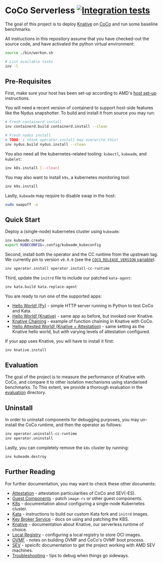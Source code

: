 # CoCo Serverless [![Integration tests](https://github.com/coco-serverless/coco-serverless/actions/workflows/tests.yml/badge.svg)](https://github.com/coco-serverless/coco-serverless/actions/workflows/tests.yml)

The goal of this project is to deploy [Knative](https://knative.dev/docs/) on
[CoCo](https://github.com/confidential-containers) and run some baseline
benchmarks.

All instructions in this repository assume that you have checked-out the source
code, and have activated the python virtual environment:

```bash
source ./bin/workon.sh

# List available tasks
inv -l
```

## Pre-Requisites

First, make sure your host has been set-up according to AMD's [host set-up](
https://github.com/AMDESE/AMDSEV/tree/snp-latest) instructions.

You will need a recent version of containerd to support host-side features like
the Nydus snapshotter. To build and install it from source you may run:

```bash
# Fresh containerd install
inv containerd.build containerd.install --clean

# Fresh nydus install
# TODO: i think operator.install may overwrite this!
inv nydus.build nydus.install --clean
```

You also need all the kubernetes-related tooling: `kubectl`, `kubeadm`, and
`kubelet`:

```bash
inv k8s.install [--clean]
```

You may also want to install `k9s`, a kubernetes monitoring tool:

```bash
inv k9s.install
```

Lastly, `kubeadm` may require to disable swap in the host:

```bash
sudo swapoff -a
```

## Quick Start

Deploy a (single-node) kubernetes cluster using `kubeadm`:

```bash
inv kubeadm.create
export KUBECONFIG=.config/kubeadm_kubeconfig
```

Second, install both the operator and the CC runtime from the upstream tag.
We currently pin to version `v0.9.0` (see the [`COCO_RELEASE_VERSION` variable](
https://github.com/csegarragonz/coco-serverless/tree/main/tasks/util/env.py)).

```bash
inv operator.install operator.install-cc-runtime
```

Third, update the `initrd` file to include our patched `kata-agent`:

```bash
inv kata.build kata.replace-agent
```

You are ready to run one of the supported apps:
* [Hello World! (Py)](./docs/helloworld_py.md) - simple HTTP server running in Python to test CoCo and Kata.
* [Hello World! (Knative)](./docs/helloworld_knative.md) - same app as before, but invoked over Knative.
* [Knative Chaining](./docs/knative_chaining.md) - example of function chaining in Knative with CoCo.
* [Hello Attested World! (Knative + Attestation)](./docs/helloworld_knative_attestation.md) - same setting as the Knative hello world, but with varying levels of attestation configured.

If your app uses Knative, you will have to install it first:

```bash
inv knative.install
```

## Evaluation

The goal of the project is to measure the performance of Knative with CoCo,
and compare it to other isolation mechanisms using standarised benchmarks. To
This extent, we provide a thorough evaluation in the [evaluation](./eval)
directory.

## Uninstall

In order to uninstall components for debugging purposes, you may un-install the CoCo runtime, and then the operator as follows:

```bash
inv operator.uninstall-cc-runtime
inv operator.uninstall
```

Lastly, you can completely remove the `k8s` cluster by running:

```bash
inv kubeadm.destroy
```

## Further Reading

For further documentation, you may want to check these other documents:
* [Attestation](./docs/attestation.md) - attestation particularities of CoCo and SEV(-ES).
* [Guest Components](./docs/guest_components.md) - patch `image-rs` or other guest components.
* [K8s](./docs/k8s.md) - documentation about configuring a single-node Kubernetes cluster.
* [Kata](./docs/kata.md) - instructions to build our custom Kata fork and `initrd` images.
* [Key Broker Service](./docs/kbs.md) - docs on using and patching the KBS.
* [Knative](./docs/knative.md) - documentation about Knative, our serverless runtime of choice.
* [Local Registry](./docs/registry.md) - configuring a local registry to store OCI images.
* [OVMF](./docs/ovmf.md) - notes on building OVMF and CoCo's OVMF boot process.
* [SEV](./docs/sev.md) - speicifc documentation to get the project working with AMD SEV machines.
* [Troubleshooting](./docs/troubleshooting.md) - tips to debug when things go sideways.
